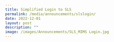 ```yaml
---
title: Simplified Login to SLS
permalink: /media/announcements/slslogin/
date: 2022-12-01
layout: post
description: ""
image: /images/Announcements/SLS_MIMS Login.jpg
---
```

